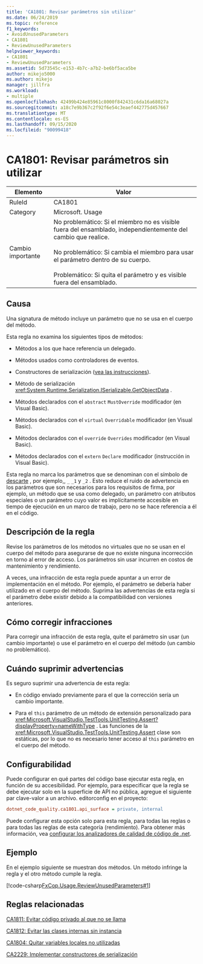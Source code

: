 ```yaml
---
title: 'CA1801: Revisar parámetros sin utilizar'
ms.date: 06/24/2019
ms.topic: reference
f1_keywords:
- AvoidUnusedParameters
- CA1801
- ReviewUnusedParameters
helpviewer_keywords:
- CA1801
- ReviewUnusedParameters
ms.assetid: 5d73545c-e153-4b7c-a7b2-be6bf5aca5be
author: mikejo5000
ms.author: mikejo
manager: jillfra
ms.workload:
- multiple
ms.openlocfilehash: 42499b424e85961c8000f842431c6da16a68027a
ms.sourcegitcommit: a18c7e9b367c2f92f6e54c3eaef442775d457667
ms.translationtype: MT
ms.contentlocale: es-ES
ms.lasthandoff: 09/15/2020
ms.locfileid: "90099418"
---
```

# <a name="ca1801-review-unused-parameters"></a>CA1801: Revisar parámetros sin utilizar

|Elemento|Valor|
|-|-|
|RuleId|CA1801|
|Category|Microsoft. Usage|
|Cambio importante|No problemático: Si el miembro no es visible fuera del ensamblado, independientemente del cambio que realice.<br /><br /> No problemático: Si cambia el miembro para usar el parámetro dentro de su cuerpo.<br /><br /> Problemático: Si quita el parámetro y es visible fuera del ensamblado.|

## <a name="cause"></a>Causa

Una signatura de método incluye un parámetro que no se usa en el cuerpo del método.

Esta regla no examina los siguientes tipos de métodos:

- Métodos a los que hace referencia un delegado.

- Métodos usados como controladores de eventos.

- Constructores de serialización ([vea las instrucciones](/dotnet/standard/serialization/serialization-guidelines#supporting-runtime-serialization)).

- Método de serialización <xref:System.Runtime.Serialization.ISerializable.GetObjectData> .

- Métodos declarados con el `abstract` `MustOverride` modificador (en Visual Basic).

- Métodos declarados con el `virtual` `Overridable` modificador (en Visual Basic).

- Métodos declarados con el `override` `Overrides` modificador (en Visual Basic).

- Métodos declarados con el `extern` `Declare` modificador (instrucción in Visual Basic).

Esta regla no marca los parámetros que se denominan con el símbolo de [descarte](/dotnet/csharp/discards) , por ejemplo,, `_` `_1` y `_2` . Esto reduce el ruido de advertencia en los parámetros que son necesarios para los requisitos de firma, por ejemplo, un método que se usa como delegado, un parámetro con atributos especiales o un parámetro cuyo valor es implícitamente accesible en tiempo de ejecución en un marco de trabajo, pero no se hace referencia a él en el código.

## <a name="rule-description"></a>Descripción de la regla

Revise los parámetros de los métodos no virtuales que no se usan en el cuerpo del método para asegurarse de que no existe ninguna incorrección en torno al error de acceso. Los parámetros sin usar incurren en costos de mantenimiento y rendimiento.

A veces, una infracción de esta regla puede apuntar a un error de implementación en el método. Por ejemplo, el parámetro se debería haber utilizado en el cuerpo del método. Suprima las advertencias de esta regla si el parámetro debe existir debido a la compatibilidad con versiones anteriores.

## <a name="how-to-fix-violations"></a>Cómo corregir infracciones

Para corregir una infracción de esta regla, quite el parámetro sin usar (un cambio importante) o use el parámetro en el cuerpo del método (un cambio no problemático).

## <a name="when-to-suppress-warnings"></a>Cuándo suprimir advertencias

Es seguro suprimir una advertencia de esta regla:

- En código enviado previamente para el que la corrección sería un cambio importante.

- Para el `this` parámetro de un método de extensión personalizado para <xref:Microsoft.VisualStudio.TestTools.UnitTesting.Assert?displayProperty=nameWithType> . Las funciones de la <xref:Microsoft.VisualStudio.TestTools.UnitTesting.Assert> clase son estáticas, por lo que no es necesario tener acceso al `this` parámetro en el cuerpo del método.

## <a name="configurability"></a>Configurabilidad

Puede configurar en qué partes del código base ejecutar esta regla, en función de su accesibilidad. Por ejemplo, para especificar que la regla se debe ejecutar solo en la superficie de API no pública, agregue el siguiente par clave-valor a un archivo. editorconfig en el proyecto:

```ini
dotnet_code_quality.ca1801.api_surface = private, internal
```

Puede configurar esta opción solo para esta regla, para todas las reglas o para todas las reglas de esta categoría (rendimiento). Para obtener más información, vea [configurar los analizadores de calidad de código de .net](configure-fxcop-analyzers.md).

## <a name="example"></a>Ejemplo

En el ejemplo siguiente se muestran dos métodos. Un método infringe la regla y el otro método cumple la regla.

[!code-csharp[FxCop.Usage.ReviewUnusedParameters#1](../code-quality/codesnippet/CSharp/ca1801-review-unused-parameters_1.cs)]

## <a name="related-rules"></a>Reglas relacionadas

[CA1811: Evitar código privado al que no se llama](../code-quality/ca1811.md)

[CA1812: Evitar las clases internas sin instancia](../code-quality/ca1812.md)

[CA1804: Quitar variables locales no utilizadas](../code-quality/ca1804.md)

[CA2229: Implementar constructores de serialización](../code-quality/ca2229.md)
